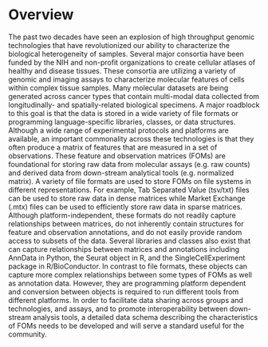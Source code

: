 # Overview

The past two decades have seen an explosion of high throughput genomic technologies that have revolutionized our ability to characterize the biological heterogeneity of samples. Several major consortia have been funded by the NIH and non-profit organizations to create cellular atlases of healthy and disease tissues. These consortia are utilizing a variety of genomic and imaging assays to characterize molecular features of cells within complex tissue samples. Many molecular datasets are being generated across cancer types that contain multi-modal data collected from longitudinally- and spatially-related biological specimens. A major roadblock to this goal is that the data is stored in a wide variety of file formats or programming language-specific libraries, classes, or data structures. Although a wide range of experimental protocols and platforms are available, an important commonality across these technologies is that they often produce a matrix of features that are measured in a set of observations. These feature and observation matrices (FOMs) are foundational for storing raw data from molecular assays (e.g. raw counts) and derived data from down-stream analytical tools (e.g. normalized matrix). A variety of file formats are used to store FOMs on file systems in different representations. For example, Tab Separated Value (tsv/txt) files can be used to store raw data in dense matrices while Market Exchange (.mtx) files can be used to efficiently store raw data in sparse matrices. Although platform-independent, these formats do not readily capture relationships between matrices, do not inherently contain structures for feature and observation annotations, and do not easily provide random access to subsets of the data. Several libraries and classes also exist that can capture relationships between matrices and annotations including AnnData in Python, the Seurat object in R, and the SingleCellExperiment package in R/BioConductor. In contrast to file formats, these objects can capture more complex relationships between some types of FOMs as well as annotation data. However, they are programming platform dependent and conversion between objects is required to run different tools from different platforms. In order to facilitate data sharing across groups and technologies, and assays, and to promote interoperability between down-stream analysis tools, a detailed data schema describing the characteristics of FOMs needs to be developed and will serve a standard useful for the community.
